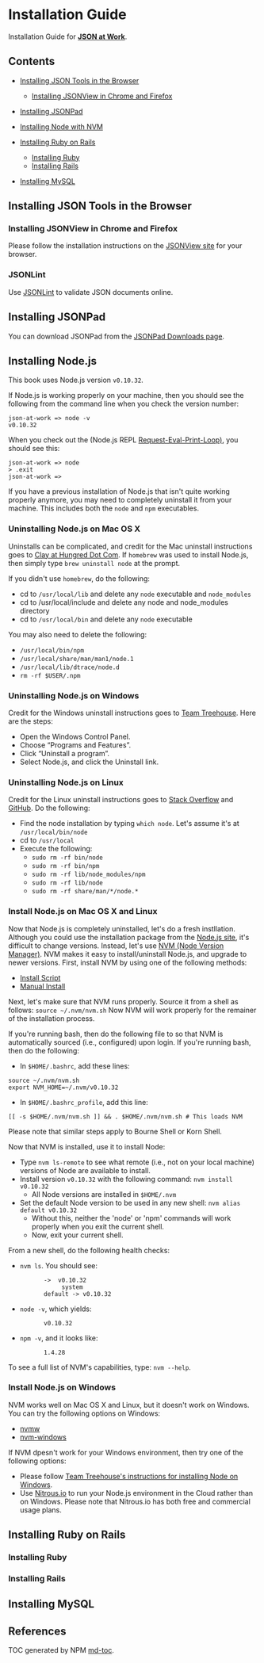 Installation Guide
==================
Installation Guide for [__JSON at Work__](https://github.com/tmarrs/json-at-work/blob/master/README.md).

## Contents
- [Installing JSON Tools in the Browser](#installing-json-tools-in-the-browser)
  - [Installing JSONView in Chrome and Firefox](#installing-jsonview-in-chrome-and-firefox)

- [Installing JSONPad](#installing-jsonpad)
- [Installing Node with NVM](#installing-node-with-nvm)
- [Installing Ruby on Rails](#installing-ruby-on-rails)
  - [Installing Ruby](#installing-ruby)
  - [Installing Rails](#installing-rails)

- [Installing MySQL](#installing-mysql)

## Installing JSON Tools in the Browser
### Installing JSONView in Chrome and Firefox
Please follow the installation instructions on the [JSONView site](http://jsonview.com/) for your browser.

### JSONLint
Use [JSONLint](http://www.jsonlint.com) to validate JSON documents online.

## Installing JSONPad
You can download JSONPad from the [JSONPad Downloads page]().

## Installing Node.js
This book uses Node.js version ```v0.10.32```.

If Node.js is working properly on your machine, then you should see the following from the command line when you check the version number:

```
json-at-work => node -v
v0.10.32
```

When you check out the (Node.js REPL [Request-Eval-Print-Loop)](nodejs.org/api/repl.html), you should see this:

```
json-at-work => node
> .exit
json-at-work =>
```

If you have a previous installation of Node.js that isn't quite working properly anymore, you may need to completely uninstall it from your machine. This includes both the ```node``` and ```npm``` executables.

### Uninstalling Node.js on Mac OS X
Uninstalls can be complicated, and credit for the Mac uninstall instructions goes to [Clay at Hungred Dot Com](http://hungred.com/how-to/completely-removing-nodejs-npm/). If ```homebrew``` was used to install Node.js, then simply type ```brew uninstall node``` at the prompt.

If you didn't use ```homebrew```, do the following:
* cd to ```/usr/local/lib``` and delete any ```node``` executable and ```node_modules```
* cd to /usr/local/include and delete any node and node_modules directory
* cd to ```/usr/local/bin``` and delete any ```node``` executable

You may also need to delete the following:
* ```/usr/local/bin/npm```
* ```/usr/local/share/man/man1/node.1```
* ```/usr/local/lib/dtrace/node.d```
* ```rm -rf $USER/.npm```

### Uninstalling Node.js on Windows
Credit for the Windows uninstall instructions goes to [Team Treehouse](http://blog.teamtreehouse.com/install-node-js-npm-windows). Here are the steps:
* Open the Windows Control Panel.
* Choose “Programs and Features”.
* Click “Uninstall a program”.
* Select Node.js, and click the Uninstall link.

### Uninstalling Node.js on Linux
Credit for the Linux uninstall instructions goes to [Stack Overflow](http://stackoverflow.com/questions/5650169/uninstall-node-js-using-linux-command-line) and [GitHub](https://github.com/joyent/node/issues/4058).
Do the following:
* Find the node installation by typing ```which node```. Let's assume it's at ```/usr/local/bin/node```
* cd to ```/usr/local```
* Execute the following:
  * ```sudo rm -rf bin/node```
  * ```sudo rm -rf bin/npm```
  * ```sudo rm -rf lib/node_modules/npm```
  * ```sudo rm -rf lib/node```
  * ```sudo rm -rf share/man/*/node.*```

### Install Node.js on Mac OS X and Linux
Now that Node.js is completely uninstalled, let's do a fresh instllation. Although you could use the installation package from the [Node.js site](https://nodejs.org/), it's difficult to change versions. Instead, let's use [NVM (Node Version Manager)](https://github.com/creationix/nvm). NVM makes it easy to install/uninstall Node.js, and upgrade to newer versions. First, install NVM by using one of the following methods:
* [Install Script](https://github.com/creationix/nvm#install-script)
* [Manual Install](https://github.com/creationix/nvm#manual-install)

Next, let's make sure that NVM runs properly. Source it from a shell as follows: ```source ~/.nvm/nvm.sh```
Now NVM will work properly for the remainer of the installation process.

If you're running bash, then do the following file to so that NVM is automatically sourced (i.e., configured) upon login. If you're running bash, then do the following:
* In ```$HOME/.bashrc```, add these lines:
```
source ~/.nvm/nvm.sh
export NVM_HOME=~/.nvm/v0.10.32
```
* In ```$HOME/.bashrc_profile```, add this line:
```
[[ -s $HOME/.nvm/nvm.sh ]] && . $HOME/.nvm/nvm.sh # This loads NVM
```

Please note that similar steps apply to Bourne Shell or Korn Shell.

Now that NVM is installed, use it to install Node:
* Type ```nvm ls-remote``` to see what remote (i.e., not on your local machine) versions of Node are available to install.
* Install version ```v0.10.32``` with the following command: ```nvm install v0.10.32```
  * All Node versions are installed in ```$HOME/.nvm```
* Set the default Node version to be used in any new shell: ```nvm alias default v0.10.32```
  * Without this, neither the 'node' or 'npm' commands will work properly when you exit the current shell.
  * Now, exit your current shell.

From a new shell, do the following health checks:
  * ```nvm ls```. You should see:
```
          ->  v0.10.32
               system
          default -> v0.10.32
```
  * ```node -v```, which yields:
```
          v0.10.32
```
  * ```npm -v```, and it looks like:
```
          1.4.28
```

To see a full list of NVM's capabilities, type: ```nvm --help```.


### Install Node.js on Windows
NVM works well on Mac OS X and Linux, but it doesn't work on Windows. You can try the following options on Windows:
* [nvmw](https://github.com/hakobera/nvmw)
* [nvm-windows](https://github.com/coreybutler/nvm-windows)

If NVM dpesn't work for your Windows environment, then try one of the following options:
* Please follow [Team Treehouse's instructions for installing Node on Windows](http://blog.teamtreehouse.com/install-node-js-npm-windows).
* Use [Nitrous.io](https://www.nitrous.io/) to run your Node.js environment in the Cloud rather than on Windows. Please note that Nitrous.io has both free and commercial usage plans.


## Installing Ruby on Rails

### Installing Ruby

### Installing Rails

## Installing MySQL

## References
TOC generated by NPM [md-toc](https://www.npmjs.com/package/md-toc).
